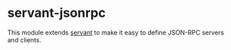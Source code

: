 servant-jsonrpc
====

This module extends [servant][1] to make it easy to define JSON-RPC servers and 
clients.

[1]: https://haskell-servant.readthedocs.io/en/stable/
